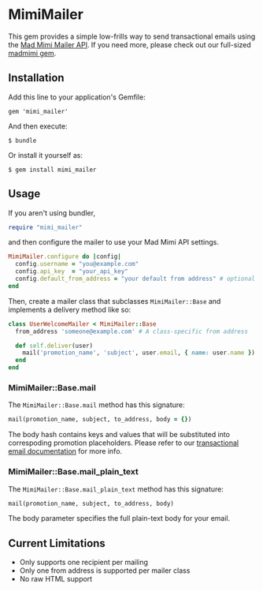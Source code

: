 # MimiMailer

This gem provides a simple low-frills way to send transactional emails using the [Mad Mimi Mailer API](https://madmimi.com/developer/mailer/methods). If you need more, please check out our full-sized [madmimi gem](http://rubygems.org/gems/madmimi).

## Installation

Add this line to your application's Gemfile:

    gem 'mimi_mailer'

And then execute:

    $ bundle

Or install it yourself as:

    $ gem install mimi_mailer

## Usage

If you aren't using bundler,

```ruby
require "mimi_mailer"
```

and then configure the mailer to use your Mad Mimi API settings.

```ruby
MimiMailer.configure do |config|
  config.username = "you@example.com"
  config.api_key  = "your_api_key"
  config.default_from_address = "your default from address" # optional -- will use your username if not configured
end
```

Then, create a mailer class that subclasses `MimiMailer::Base` and implements a delivery method like so:

```ruby
class UserWelcomeMailer < MimiMailer::Base
  from_address 'someone@example.com' # A class-specific from address

  def self.deliver(user)
    mail('promotion_name', 'subject', user.email, { name: user.name })
  end
end

```

### MimiMailer::Base.mail

The `MimiMailer::Base.mail` method has this signature:

```ruby
mail(promotion_name, subject, to_address, body = {})
```

The body hash contains keys and values that will be substituted into correspoding promotion placeholders. Please refer to our [transactional email documentation](https://madmimi.com/developer/mailer/transactional) for more info.

### MimiMailer::Base.mail_plain_text

The `MimiMailer::Base.mail_plain_text` method has this signature:

```ruby
mail(promotion_name, subject, to_address, body)
```

The body parameter specifies the full plain-text body for your email.

## Current Limitations

* Only supports one recipient per mailing
* Only one from address is supported per mailer class
* No raw HTML support

